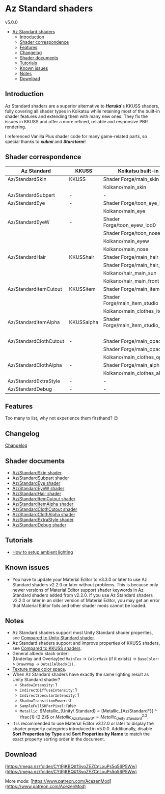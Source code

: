 # Az Standard shaders
v5.0.0

- [Az Standard shaders](#az-standard-shaders)
  - [Introduction](#introduction)
  - [Shader correspondence](#shader-correspondence)
  - [Features](#features)
  - [Changelog](#changelog)
  - [Shader documents](#shader-documents)
  - [Tutorials](#tutorials)
  - [Known issues](#known-issues)
  - [Notes](#notes)
  - [Download](#download)

## Introduction
Az Standard shaders are a superior alternative to ***Haruka***'s KKUSS shaders, fully covering all shader types in Koikatsu while retaining most of the built-in shader features and extending them with many new ones. They fix the issues in KKUSS and offer a more refined, reliable and responsive PBR rendering.

I referenced Vanilla Plus shader code for many game-related parts, so special thanks to ***xukmi*** and ***Starstorm***!

## Shader correspondence
| Az Standard            | KKUSS      | Koikatsu built-in                   | Vanilla Plus                                  |
| ---------------------- | ---------- | ----------------------------------- | --------------------------------------------- |
| Az/StandardSkin        | KKUSS      | Shader Forge/main_skin              | xukmi/SkinPlus(Tess/Reflect/TessReflect)      |
|                        |            | Koikano/main_skin                   |                                               |
| Az/StandardSubpart     | -          | -                                   | -                                             |
| Az/StandardEye         | -          | Shader Forge/toon_eye_lod0          | xukmi/EyePlus(Tess)                           |
|                        |            | Koikano/main_eye                    |                                               |
| Az/StandardEyeW        | -          | Shader Forge/toon_eyew_lod0         | xukmi/EyeWPlus(Tess)                          |
|                        |            | Shader Forge/toon_nose_lod0         |                                               |
|                        |            | Koikano/main_eyew                   |                                               |
|                        |            | Koikano/main_nose                   |                                               |
| Az/StandardHair        | KKUSShair  | Shader Forge/main_hair              | xukmi/HairPlus(Tess/Reflect/TessReflect)      |
|                        |            | Shader Forge/main_hair_front        | xukmi/HairFrontPlus(Tess/Reflect/TessReflect) |
|                        |            | Koikano/hair_main_sun               |                                               |
|                        |            | Koikano/hair_main_front             |                                               |
| Az/StandardItemCutout  | KKUSSitem  | Shader Forge/main_item              | xukmi/MainItemPlus(Tess)                      |
|                        |            | Shader Forge/main_item_studio       | xukmi/MainItemStudioPlus(Tess)                |
|                        |            | Koikano/main_clothes_item           |                                               |
| Az/StandardItemAlpha   | KKUSSalpha | Shader Forge/main_item_studio_alpha | xukmi/MainItemAlphaPlus(Tess)                 |
|                        |            |                                     | xukmi/MainItemStudioAlphaPlus(Tess)           |
| Az/StandardClothCutout | -          | Shader Forge/main_opaque            | xukmi/MainOpaquePlus(Tess)                    |
|                        |            | Shader Forge/main_opaque2           |                                               |
|                        |            | Koikano/main_clothes_opaque         |                                               |
| Az/StandardClothAlpha  | -          | Shader Forge/main_alpha             | xukmi/MainAlphaPlus(Tess)                     |
|                        |            | Koikano/main_clothes_alpha          |                                               |
| Az/StandardExtraStyle  | -          | -                                   | -                                             |
| Az/StandardDebug       | -          | -                                   | xukmi/Debug/WireframeTess                     |

## Features
Too many to list, why not experience them firsthand? 😉

## Changelog
[Changelog](CHANGELOG.md)

## Shader documents
- [Az/StandardSkin shader](az_standard_skin_shader.md)
- [Az/StandardSubpart shader](az_standard_subpart_shader.md)
- [Az/StandardEye shader](az_standard_eye_shader.md)
- [Az/StandardEyeW shader](az_standard_eye_w_shader.md)
- [Az/StandardHair shader](az_standard_hair_shader.md)
- [Az/StandardItemCutout shader](az_standard_item_cutout_shader.md)
- [Az/StandardItemAlpha shader](az_standard_item_alpha_shader.md)
- [Az/StandardClothCutout shader](az_standard_cloth_cutout_shader.md)
- [Az/StandardClothAlpha shader](az_standard_cloth_alpha_shader.md)
- [Az/StandardExtraStyle shader](az_standard_extra_style_shader.md)
- [Az/StandardDebug shader](az_standard_debug_shader.md)

## Tutorials
- [How to setup ambient lighting](tutorial/how_to_setup_ambient_lighting.md)

## Known issues
- You have to update your Material Editor to v3.3.0 or later to use Az Standard shaders v2.2.0 or later without problems. This is because only newer versions of Material Editor support shader keywords in Az Standard shaders added from v2.2.0. If you use Az Standard shaders v2.2.0 or later in an older version of Material Editor, you may get an error that Material Editor fails and other shader mods cannot be loaded.

## Notes
- Az Standard shaders support most Unity Standard shader properties, see [Compared to Unity Standard shader](compared_to_unity_standard_shader.md).
- Az Standard shaders support and improve properties of KKUSS shaders, see [Compared to KKUSS shaders](compared_to_kkuss_shaders.md).
- General albedo stack order:  
  (Underlay and Overlay)ed `MainTex` -> `ColorMask` (if it exists) -> `BaseColor`-> `DrawnMap` -> `DetailAlbedo(2)`. 
- [Texture maps color space](texture_maps_color_space.md).
- When Az Standard shaders have exactly the same lighting result as Unity Standard shader?
  - `ShadowIntensity`: 1
  - `IndirectDiffuseIntensity`: 1
  - `IndirectSpecularIntensity`: 1
  - `ShadowTransitionPower`: 0
  - `SampleFullSHPerPixel`: false
  - `Metallic`: $Metallic_{Unity\ Standard} = {Metallic_{Az/Standard*}} ^ \frac{1} {2.2}$ or $Metallic_{Az/Standard*} = {Metallic_{Unity\ Standard}} ^ {2.2}$.
- It is recommended to use Material Editor v3.12.0 or later to display the shader property categories introduced in v5.0.0. Additionally, disable **Sort Properties by Type** and **Sort Properties by Name** to match the exact property sorting order in the document.

## Download
[https://mega.nz/folder/CYtRjKBQ#1SvoZEZCnLxuPs5q56P5Ww](https://mega.nz/folder/CYtRjKBQ#1SvoZEZCnLxuPs5q56P5Ww)

More mods: [https://www.patreon.com/AcezenMod](https://www.patreon.com/AcezenMod)